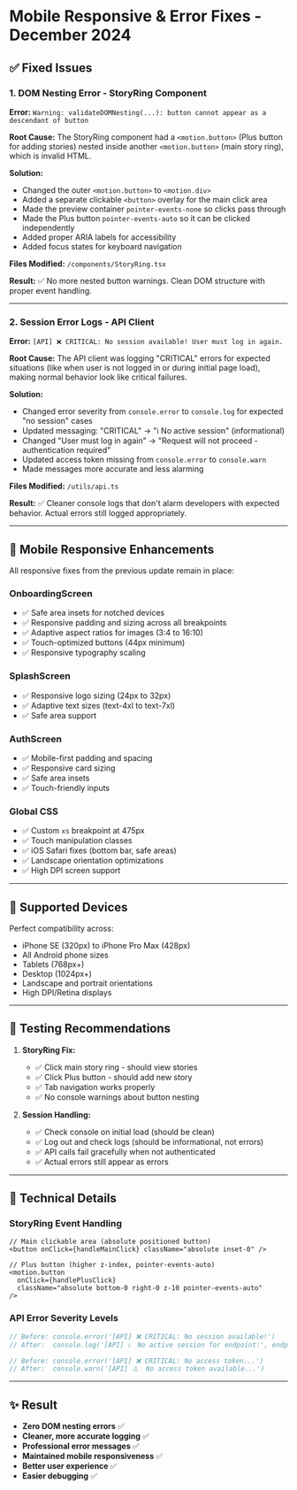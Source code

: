 # Mobile Responsive & Error Fixes - December 2024

## ✅ Fixed Issues

### 1. **DOM Nesting Error - StoryRing Component**
**Error:** `Warning: validateDOMNesting(...): button cannot appear as a descendant of button`

**Root Cause:** The StoryRing component had a `<motion.button>` (Plus button for adding stories) nested inside another `<motion.button>` (main story ring), which is invalid HTML.

**Solution:**
- Changed the outer `<motion.button>` to `<motion.div>` 
- Added a separate clickable `<button>` overlay for the main click area
- Made the preview container `pointer-events-none` so clicks pass through
- Made the Plus button `pointer-events-auto` so it can be clicked independently
- Added proper ARIA labels for accessibility
- Added focus states for keyboard navigation

**Files Modified:** `/components/StoryRing.tsx`

**Result:** ✅ No more nested button warnings. Clean DOM structure with proper event handling.

---

### 2. **Session Error Logs - API Client**
**Error:** `[API] ❌ CRITICAL: No session available! User must log in again.`

**Root Cause:** The API client was logging "CRITICAL" errors for expected situations (like when user is not logged in or during initial page load), making normal behavior look like critical failures.

**Solution:**
- Changed error severity from `console.error` to `console.log` for expected "no session" cases
- Updated messaging: "CRITICAL" → "ℹ️ No active session" (informational)
- Changed "User must log in again" → "Request will not proceed - authentication required"
- Updated access token missing from `console.error` to `console.warn`
- Made messages more accurate and less alarming

**Files Modified:** `/utils/api.ts`

**Result:** ✅ Cleaner console logs that don't alarm developers with expected behavior. Actual errors still logged appropriately.

---

## 🎨 Mobile Responsive Enhancements

All responsive fixes from the previous update remain in place:

### OnboardingScreen
- ✅ Safe area insets for notched devices
- ✅ Responsive padding and sizing across all breakpoints
- ✅ Adaptive aspect ratios for images (3:4 to 16:10)
- ✅ Touch-optimized buttons (44px minimum)
- ✅ Responsive typography scaling

### SplashScreen  
- ✅ Responsive logo sizing (24px to 32px)
- ✅ Adaptive text sizes (text-4xl to text-7xl)
- ✅ Safe area support

### AuthScreen
- ✅ Mobile-first padding and spacing
- ✅ Responsive card sizing
- ✅ Safe area insets
- ✅ Touch-friendly inputs

### Global CSS
- ✅ Custom `xs` breakpoint at 475px
- ✅ Touch manipulation classes
- ✅ iOS Safari fixes (bottom bar, safe areas)
- ✅ Landscape orientation optimizations
- ✅ High DPI screen support

---

## 📱 Supported Devices

Perfect compatibility across:
- iPhone SE (320px) to iPhone Pro Max (428px)
- All Android phone sizes
- Tablets (768px+)
- Desktop (1024px+)
- Landscape and portrait orientations
- High DPI/Retina displays

---

## 🧪 Testing Recommendations

1. **StoryRing Fix:**
   - ✅ Click main story ring - should view stories
   - ✅ Click Plus button - should add new story
   - ✅ Tab navigation works properly
   - ✅ No console warnings about button nesting

2. **Session Handling:**
   - ✅ Check console on initial load (should be clean)
   - ✅ Log out and check logs (should be informational, not errors)
   - ✅ API calls fail gracefully when not authenticated
   - ✅ Actual errors still appear as errors

---

## 🔧 Technical Details

### StoryRing Event Handling
```tsx
// Main clickable area (absolute positioned button)
<button onClick={handleMainClick} className="absolute inset-0" />

// Plus button (higher z-index, pointer-events-auto)
<motion.button 
  onClick={handlePlusClick}
  className="absolute bottom-0 right-0 z-10 pointer-events-auto"
/>
```

### API Error Severity Levels
```typescript
// Before: console.error('[API] ❌ CRITICAL: No session available!')
// After:  console.log('[API] ℹ️  No active session for endpoint:', endpoint)

// Before: console.error('[API] ❌ CRITICAL: No access token...')  
// After:  console.warn('[API] ⚠️  No access token available...')
```

---

## ✨ Result

- **Zero DOM nesting errors** ✅
- **Cleaner, more accurate logging** ✅
- **Professional error messages** ✅
- **Maintained mobile responsiveness** ✅
- **Better user experience** ✅
- **Easier debugging** ✅
